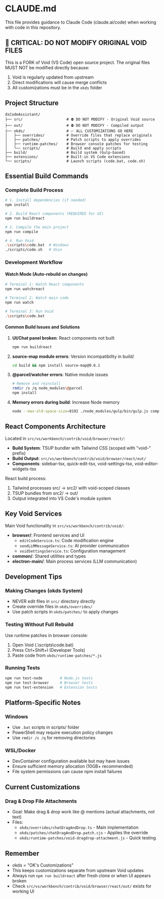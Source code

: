 # CLAUDE.md

This file provides guidance to Claude Code (claude.ai/code) when working with code in this repository.

## 🚨 CRITICAL: DO NOT MODIFY ORIGINAL VOID FILES

This is a FORK of Void (VS Code) open source project. The original files MUST NOT be modified directly because:
1. Void is regularly updated from upstream
2. Direct modifications will cause merge conflicts
3. All customizations must be in the `okds` folder

## Project Structure

```
dsCodeAssistant/
├── src/                    # ⛔ DO NOT MODIFY - Original Void source
├── out/                    # ⛔ DO NOT MODIFY - Compiled output
├── okds/                   # ✅ ALL CUSTOMIZATIONS GO HERE
│   ├── overrides/          # Override files that replace originals
│   ├── patches/            # Patch scripts to apply overrides
│   ├── runtime-patches/    # Browser console patches for testing
│   └── scripts/            # Build and apply scripts
├── build/                  # Build system (Gulp-based)
├── extensions/             # Built-in VS Code extensions
└── scripts/                # Launch scripts (code.bat, code.sh)
```

## Essential Build Commands

### Complete Build Process
```bash
# 1. Install dependencies (if needed)
npm install

# 2. Build React components (REQUIRED for UI)
npm run buildreact

# 3. Compile the main project
npm run compile

# 4. Run Void
.\scripts\code.bat  # Windows
./scripts/code.sh   # Unix
```

### Development Workflow

#### Watch Mode (Auto-rebuild on changes)
```bash
# Terminal 1: Watch React components
npm run watchreact

# Terminal 2: Watch main code
npm run watch

# Terminal 3: Run Void
.\scripts\code.bat
```

#### Common Build Issues and Solutions

1. **UI/Chat panel broken**: React components not built
   ```bash
   npm run buildreact
   ```

2. **source-map module errors**: Version incompatibility in build/
   ```bash
   cd build && npm install source-map@0.6.1
   ```

3. **@parcel/watcher errors**: Native module issues
   ```bash
   # Remove and reinstall
   rmdir /s /q node_modules\@parcel
   npm install
   ```

4. **Memory errors during build**: Increase Node memory
   ```bash
   node --max-old-space-size=8192 ./node_modules/gulp/bin/gulp.js compile
   ```

## React Components Architecture

Located in `src/vs/workbench/contrib/void/browser/react/`:

- **Build System**: TSUP bundler with Tailwind CSS (scoped with "void-" prefix)
- **Build Output**: `src/vs/workbench/contrib/void/browser/react/out/`
- **Components**: sidebar-tsx, quick-edit-tsx, void-settings-tsx, void-editor-widgets-tsx

React build process:
1. Tailwind processes src/ → src2/ with void-scoped classes
2. TSUP bundles from src2/ → out/
3. Output integrated into VS Code's module system

## Key Void Services

Main Void functionality in `src/vs/workbench/contrib/void/`:

- **browser/**: Frontend services and UI
  - `editCodeService.ts`: Code modification engine
  - `sendLLMMessageService.ts`: AI provider communication
  - `voidSettingsService.ts`: Configuration management
- **common/**: Shared utilities and types
- **electron-main/**: Main process services (LLM communication)

## Development Tips

### Making Changes (okds System)
- NEVER edit files in `src/` directory directly
- Create override files in `okds/overrides/`
- Use patch scripts in `okds/patches/` to apply changes

### Testing Without Full Rebuild
Use runtime patches in browser console:
1. Open Void (.\scripts\code.bat)
2. Press Ctrl+Shift+I (Developer Tools)
3. Paste code from `okds/runtime-patches/*.js`

### Running Tests
```bash
npm run test-node        # Node.js tests
npm run test-browser     # Browser tests
npm run test-extension   # Extension tests
```

## Platform-Specific Notes

### Windows
- Use `.bat` scripts in scripts/ folder
- PowerShell may require execution policy changes
- Use `rmdir /s /q` for removing directories

### WSL/Docker
- DevContainer configuration available but may have issues
- Ensure sufficient memory allocation (10GB+ recommended)
- File system permissions can cause npm install failures

## Current Customizations

### Drag & Drop File Attachments
- Goal: Make drag & drop work like @ mentions (actual attachments, not text)
- Files:
  - `okds/overrides/chatDragAndDrop.ts` - Main implementation
  - `okds/patches/chatDragAndDrop.patch.cjs` - Applies the override
  - `okds/runtime-patches/void-dragdrop-attachment.js` - Quick testing

## Remember
- okds = "OK's Customizations" 
- This keeps customizations separate from upstream Void updates
- Always run `npm run buildreact` after fresh clone or when UI appears broken
- Check `src/vs/workbench/contrib/void/browser/react/out/` exists for working UI